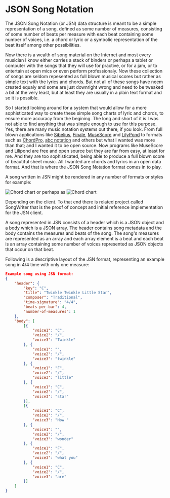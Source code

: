 # JSON Song Notation
The JSON Song Notation (or JSN) data structure is meant to be a simple representation of a song, defined as some number of measures, consisting of some number of beats per measure with each beat containing some number of voices, i.e. a chord or lyric or a symbolic representation of the beat itself among other possibilities.

Now there is a wealth of song material on the Internet and most every musician I know either carries a stack of binders or perhaps a tablet or computer with the songs that they will use for practive, or for a jam, or to entertain at open mics or even perform professionaly. Now these collection of songs are seldom repesented as full blown musical scores but rather as simple text with the lyrics and chords. But not all of these songs have neem created equaly and some are just downright wrong and need to be tweaked a bit at the very least, but at least they are usually in a plain text format and so it is possible. 

So I started looking around for a system that would allow for a more sophisticated way to create these simple song charts of lyric and chords, to ensure more accuracy from the begining. The long and short of it is I was not able to find anything that was simple enough to use for this purpose. Yes, there are many music notation systems out there, if you look. From full blown applications like [Sibelius](https://www.avid.com/sibelius), [Finale](https://www.finalemusic.com/), [MuseScore](https://musescore.org) and [LilyPond](https://lilypond.org/) to formats such as [ChordPro](https://www.chordpro.org), [abc notation](http://abcnotation.com/) and others but what I wanted was more than that; and I wanted it to be open source. Now programs like MuseScore and Lilipond are free and open source but they are far from easy, at least for me. And they are too sophisticated, being able to produce a full blown score of beautiful sheet music. All I wanted are chords and lyrics in an open data format. And that is where the JSON Song Notation format comes in to play.

A song written in JSN might be rendered in any number of formats or styles for example:

![Chord chart](http://weblane.com:3000/images//whiskey-for-breakfast-small.png) or perhaps as ![Chord chart](http://weblane.com:3000/images//wfb.png)

Depending on the client. To that end there is related project called SongWriter that is the proof of concept and initial reference implementation for the JSN client.

A song represented in JSN consists of a header which is a JSON object and a body which is a JSON array. The header contains song metadata and the body contains the measures and beats of the song. The song's measures are represented as an array and each array element is a beat and each beat is an array containing some number of voices represented as JSON objects that occur on that beat.

Following is a descriptive layout of the JSN format, representing an example song in 4/4 time with only one measure:

```json
Example song using JSN format:
{
	"header": {
		"key": "C",
		"title": "Twinkle Twinkle Little Star",
		"composer": "Traditional",
		"time-signature": "4/4",
		"beats-per-bar": 4,
		"number-of-measures": 1
	},
	"body": [
		[{
			"voice1": "C",
			"voice2": "/",
			"voice3": "Twinkle"
		}, {
			"voice1": "",
			"voice2": "/",
			"voice3": "twinkle"
		}, {
			"voice1": "F",
			"voice2": "/",
			"voice3": "little"
		}, {
			"voice1": "C",
			"voice2": "/",
			"voice3": "star"
		}],
		[{
			"voice1": "C",
			"voice2": "/",
			"voice3": "How "
		}, {
			"voice1": "",
			"voice2": "/",
			"voice3": "wonder"
		}, {
			"voice1": "F",
			"voice2": "/",
			"voice3": "what you"
		}, {
			"voice1": "C",
			"voice2": "/",
			"voice3": "are"
		}]
	]
}
```

